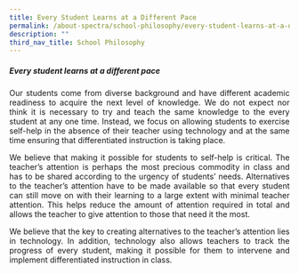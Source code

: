 ```yaml
---
title: Every Student Learns at a Different Pace
permalink: /about-spectra/school-philosophy/every-student-learns-at-a-different-pace/
description: ""
third_nav_title: School Philosophy
---
```

##### **Every student learns at a different pace**

<p align="justify">Our students come from diverse background and have different academic readiness to acquire the next level of knowledge. We do not expect nor think it is necessary to try and teach the same knowledge to the every student at any one time. Instead, we focus on allowing students to exercise self-help in the absence of their teacher using technology and at the same time ensuring that differentiated instruction is taking place.</p>

<p align="justify">We believe that making it possible for students to self-help is critical. The teacher’s attention is perhaps the most precious commodity in class and has to be shared according to the urgency of students’ needs. Alternatives to the teacher’s attention have to be made available so that every student can still move on with their learning to a large extent with minimal teacher attention. This helps reduce the amount of attention required in total and allows the teacher to give attention to those that need it the most.</p>

<p align="justify">We believe that the key to creating alternatives to the teacher’s attention lies in technology. In addition, technology also allows teachers to track the progress of every student, making it possible for them to intervene and implement differentiated instruction in class.</p>